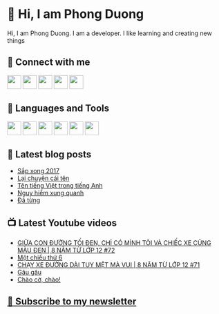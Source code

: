 # 👋 Hi, I am Phong Duong

Hi, I am Phong Duong. I am a developer. I like learning and creating new things

## 🔗 Connect with me
[<img height="32" width="32" src="https://cdn.jsdelivr.net/npm/simple-icons@v3/icons/youtube.svg" />](https://www.youtube.com/channel/UCXykqt3V2-9bYXKWZRcH0rA)
[<img height="32" width="32" src="https://cdn.jsdelivr.net/npm/simple-icons@v3/icons/instagram.svg" />](https://www.instagram.com/phongduonglh)
[<img height="32" width="32" src="https://cdn.jsdelivr.net/npm/simple-icons@v3/icons/twitter.svg" />](https://twitter.com/phongduonglh)
[<img height="32" width="32" src="https://cdn.jsdelivr.net/npm/simple-icons@v3/icons/facebook.svg" />](https://www.facebook.com/phongduonglh)
[<img height="32" width="32" src="https://cdn.jsdelivr.net/npm/simple-icons@v3/icons/linkedin.svg" />](https://www.linkedin.com/in/phongduonglh)

## 🧰 Languages and Tools

[<img height="32" width="32" src="https://cdn.jsdelivr.net/npm/simple-icons@v3/icons/javascript.svg" />](javascript)
[<img height="32" width="32" src="https://cdn.jsdelivr.net/npm/simple-icons@v3/icons/html5.svg" />](html5)
[<img height="32" width="32" src="https://cdn.jsdelivr.net/npm/simple-icons@v3/icons/css3.svg" />](css3)
[<img height="32" width="32" src="https://cdn.jsdelivr.net/npm/simple-icons@v3/icons/node-dot-js.svg" />](nodejs)
[<img height="32" width="32" src="https://cdn.jsdelivr.net/npm/simple-icons@v3/icons/react.svg" />](react)
[<img height="32" width="32" src="https://cdn.jsdelivr.net/npm/simple-icons@v3/icons/vue-dot-js.svg" />](vue)

## 📝 Latest blog posts

<!-- BLOG-POST-LIST:START -->
- [Sắp xong 2017](https://phongduong.dev/blog/2021/07/sap-xong-2017/)
- [Lại chuyện cái tên](https://phongduong.dev/blog/2021/07/lai-chuyen-cai-ten/)
- [Tên tiếng Việt trong tiếng Anh](https://phongduong.dev/blog/2021/07/ten-tieng-viet-trong-tieng-anh/)
- [Nguy hiểm xung quanh](https://phongduong.dev/blog/2021/07/nguy-hiem-xung-quanh/)
- [Đã từng](https://phongduong.dev/blog/2021/07/da-tung/)
<!-- BLOG-POST-LIST:END -->

## 📺 Latest Youtube videos

<!-- YOUTUBE-VIDEO-LIST:START -->
- [GIỮA CON ĐƯỜNG TỐI ĐEN, CHỈ CÓ MÌNH TÔI VÀ CHIẾC XE CŨNG MÀU ĐEN | 8 NĂM TỪ LỚP 12 #72](https://www.youtube.com/watch?v=Frt40BcFT6I)
- [Một chiều thứ 6](https://www.youtube.com/watch?v=NQ2Sryk4zHw)
- [CHẠY XE ĐƯỜNG DÀI TUY MỆT MÀ VUI | 8 NĂM TỪ LỚP 12 #71](https://www.youtube.com/watch?v=O0STdgPrVAE)
- [Gâu gâu](https://www.youtube.com/watch?v=BL1xfEZHDTE)
- [Chào cờ, chào!](https://www.youtube.com/watch?v=3MGE3DdD84s)
<!-- YOUTUBE-VIDEO-LIST:END -->

## [💌 Subscribe to my newsletter](https://koogio.substack.com/)
